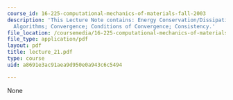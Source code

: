 ```yaml
---
course_id: 16-225-computational-mechanics-of-materials-fall-2003
description: 'This Lecture Note contains: Energy Conservation/Dissipation; Abstract
  Algorithms; Convergence; Conditions of Convergence; Consistency.'
file_location: /coursemedia/16-225-computational-mechanics-of-materials-fall-2003/a8691e3ac91aea9d950e0a943c6c5494_lecture_21.pdf
file_type: application/pdf
layout: pdf
title: lecture_21.pdf
type: course
uid: a8691e3ac91aea9d950e0a943c6c5494

---
```

None